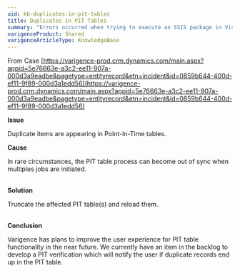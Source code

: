 ```yaml
---
uid: kb-duplicates-in-pit-tables
title: Duplicates in PIT Tables
summary: "Errors occurred when trying to execute an SSIS package in Visual Studio: FlexToBk_Missing"
varigenceProduct: Shared
varigenceArticleType: KnowledgeBase
---
```

From Case [https://varigence-prod.crm.dynamics.com/main.aspx?appid=5e76663e-a3c2-ee11-907a-000d3a9eadbe&pagetype=entityrecord&etn=incident&id=0859b644-400d-ef11-9f89-000d3a1edd56](https://varigence-prod.crm.dynamics.com/main.aspx?appid=5e76663e-a3c2-ee11-907a-000d3a9eadbe&pagetype=entityrecord&etn=incident&id=0859b644-400d-ef11-9f89-000d3a1edd56)

**Issue**

  
Duplicate items are appearing in Point-In-Time tables.

**Cause**

  
In rare circumstances, the PIT table process can become out of sync when multiples jobs are initiated.   
 

**Solution**

  
Truncate the affected PIT table(s) and reload them.  
 

**Conclusion**  
  
Varigence has plans to improve the user experience for PIT table functionality in the near future. We currently have an item in the backlog to develop a PIT verification which will notify the user if duplicate records end up in the PIT table.